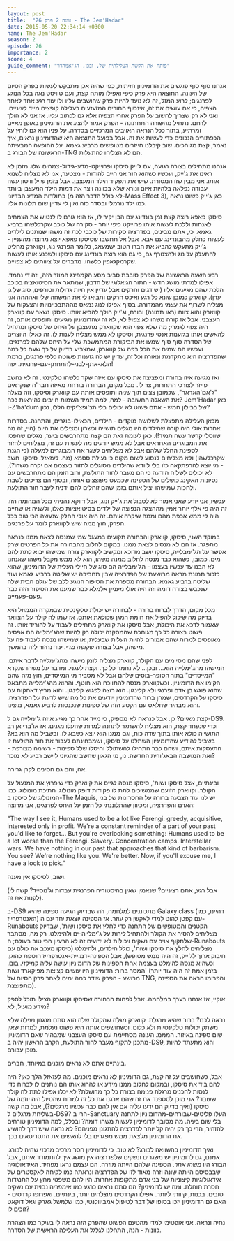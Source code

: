 ```yaml
---
layout: post
title:  "עונה 2 פרק 26 - The Jem'Hadar"
date: 2015-05-20 22:34:14 +0300
name: The Jem'Hadar
season: 2
episode: 26
importance: 2
score: 4
guide_comment: "פותח את הקשת העלילתית של, ובכן, הג'אמהדר"
---
```

אנחנו סוף סוף פוגשים את הדומיניון חזיתית, כפי שהיה אכן מתבקש לעשות בפרק הסיום של העונה. התוצאה היא פרק כיפי ואפילו מותח קצת, ועם טוויסט נאה בכל הנוגע לפרנגים; לרוע המזל, זה לא נועד להיות פרק שחושבים עליו ולו עוד רגע אחד לאחר הצפיה, כי אם עושים את זה, אינסוף החורים המזעזעים בעלילה קופצים מייד לעיניים. ואני לא רק שצריך לחשוב על הפרק אחרי הצפיה אלא גם לכתוב עליו. אז אני לא הולך לרחם. נתחיל מהשורה התחתונה - הפרק אמור להציג את הדומיניון באופן מאיים ומרתיע, בתור ככל הנראה האויבים המרכזיים בסדרה. על פניו הוא גם לוחץ על הכפתורים הנכונים כדי לעשות את זה. אבל בפועל התוצאה היא שהדומיניון נראים, איך נאמר, קצת מגוחכים. שוב קיבלנו חייזרים מטופשים מרביע גאמא. על ההופעה המבעיתה הראשונה של הבורג ב-TNG הם לא הצליחו להתעלות.

אנחנו מתחילים בצורה רגועה, עם ג'ייק סיסקו ופרוייקט-מדע-גידול-צמחים שלו. מזמן לא ראינו את ג'ייק, ועכשיו כשהוא חזר אני חייב להודות - מצטער, אני לא מצליח לשנוא אותו. אני מבין שזו המסורת. שיש את תפקיד הילד המעצבן. אבל בזמן שויל וויטון עשה עבודה נפלאה בלהיות איום ונורא שלא בכוונה ויצר את דמות הילד המעצבן ביותר בתולדות המדע הבדיוני (לא כולל הדבר הזה מ-Mass Effect 3), כאן ג'ייק פשוט נראה כמו ילד נורמלי ובסדר כזה ואין לי עדיין שום תלונות אליו.

סיסקו פאפא רוצה קצת זמן בונדינג עם הבן יקיר לו, אז הוא גורם לו לנטוש את הצמחים לאנחות וללכת לעשות איתו פרוייקט כיפי יותר - סקירה של כוכב שקרכלשהו ברביע גאמא. כי, אתם מבינים, בפדרציה סקירות של כוכבי לכת זה משהו שנותנים לילדים לעשות כחלק מהבונדינג עם אבא. אבל אל תחשבו שסיסקו פאפא יוצא מרוצה מהעניין - ג'ייק מתעקש להביא את חברו הטוב ישמעאל, כלומר הפרנגי נוג, וקווארק מחליט להתעלק על נוג ולהצטרף גם, כי גם הוא רוצה בונדינג עם סיסקו ולשכנע אותו לעשות שקרמקגאפין כלשהו. מדברים על ציוותים לא צפויים.

רבע השעה הראשונה של הפרק סובבת סביב מסע הקמפינג המוזר הזה, וזה די נחמד. אפילו למדתי מושג חדש - התור הגיאלוגי של הדבון, שמתאר את הסיטואציה בכוכב הלכת שהם מגיעים אליו (יש דגים וחרקים אבל עדיין אין חיות גדולות וטורפים, סוג של גן עדן). קווארק כמובן שונא כל רגע ואיכס חרקים ותביאו לי את המשחה שלי ואהההה אני מצליח לשרוף את עצמי מהמדורה. בסוף אפילו לנוג נמאס מההתבכיינויות והצעקות של קווארק והוא צווח (ראו תמונה) ובורח, וג'ייק הולך להביא אותו. סיסקו נשאר עם קווארק העצבני. אבל אז קורה משהו לא צפוי! לא, לא זה שהדומיניון מגיעים ותופסים אותם, זה היה צפוי לגמרי; מה שלא צפוי הוא שקווארק מתעצבן על היחס של סיסקו ומתחיל להאשים אותו בגזענות אנטי פרנגית, וסיסקו לא ממש מצליח לענות לו. זה כאילו היוצרים של הסדרה סוף סוף שמעו את הביקורת המתמשכת שלי על היחס שלהם לפרנגים, ועכשיו הם שמים את הכל בפה של קווארק, שמצביע בדיוק על כך שעם כל כמה שהפדרציה היא מתקדמת ונאורה וכל זה, עדיין יש לה גזענות פשוטה כלפי פרנגים, ברמת הלא-אתן-לבני-להתחתן-עם-פרנגית. יפה!

ואז מגיעה איזו בחורה ומפציצה את סיסקו עם איזה שקר כלשהו טלקינטי. זה לא נחשב פייזר לצורכי התחרות, צר לי. מכל מקום, הבחורה בורחת מאיזה חבר'ה שנקראים "ג'אם'האדאר", שכמובן צצים תוך שניה ותופסים אותה עם קווארק וסיסקו, וזה מעלה את השאלה החשובה - למה, למה תמיד השמות חייבים להיראות ככה? Jem'Hadar כאן ו-Z'ha'dum של בבילון חמש - אתם פשוט לא יכולים בלי הצ'ופצ'יקים הללו, נכון?

מכאן העלילה מתפצלת לשלושה מוקדים - הילדים, הכאילו-בוגרים, והתחנה. בסדרות אחרות אולי היה קורה שהילדים היו מגלים תושייה וכשרון ומצילים את היום (היי, זה מה שווסלי קרשר עשה תמיד!). כאן לעומת זאת הם קצת מתחרבשים ביער, מגלים שתפסו את המבוגרים האחראים אבל לא ממש יודעים מה לעשות עם זה, מצליחים לחזור לספינת החלל שלהם אבל לא מצליחים לשגר את המבוגרים למעלה (כי הגנת שקרכלשהו) ולא מצליחים לנסוע לשום מקום כי נעילת ססמא (מה. לעזאזל. סיסקו. חשב - מי יוצא להרפתקאה כזו בלי לוודא שהילדים מסוגלים לחזור בעצמם אם יקרה משהו?), לא יכולים לשלוח הודעה כי הם מעבר לחור התולעת, ורוב הזמן הם מתחרבשים עם נסיונות האקינג כושלים של הספינה שכמעט מפוצצים אותה, ובסוף הם צריכים לשבת ולחכות שמישהו יציל אותם בזמן שהם זוחלים להם ידנית לעבר חור התולעת.

עכשיו, אני יודע שאני אמור לא לסבול את ג'ייק ונוג, אבל דווקא נהניתי מכל המהומה הזו. זה היה פי אלף יותר אמין מההצגה הנפוצה של ילדים בסיטואציות כאלו, ולשניה או שתיים היה לי ממש אכפת מהם וממה שיקרה איתם. זה היה אולי החלק שנעשה הכי טוב בכל הפרק, חוץ ממה שיש לקווארק לומר על פרנגים.

במוקד השני, סיסקו, קווארק והבחורה תקועים במעגל שמי שמנסה לצאת ממנו כנראה מתפגר. אז הם לא מנסים לצאת ממנו. במקום לחלוב מהבחורה את כל הפרטים שרק אפשר על הג'ימבלייה, סיסקו יושב מדוכא ומקשיב לקווארק צורח שמישהו יבוא לתת להם מים. כמובן, כשהוא כבר מנסה לחלוב ממנה משהו, הוא לא ממש מקבל משהו שאנחנו לא הבנו עד עכשיו בעצמו - הג'ימבלייה הם סוג של חיילי העלית של הדומיניון, שהוא כזכור תמונת מראה מרושעת של הפדרציה שבין תחביבה יש שליטה ברביע גאמא ועוד שליטה ברביע גאמא. הבחורה מספרת את הסיפור הנוגע ללב של עולם הבית שלה שנכבש בצורה דומה וזה היה אולי מעניין אלמלא כבר שמענו את הסיפור הזה כבר פעם-פעמיים. 

מכל מקום, הדרך לברוח ברורה - לבחורה יש יכולת טלקינטית שבמקרה הממוזל היא בדיוק מה שיכול להפיל את חומת המגן שכולאת אותם. אז שמו לה קולר על הצוואר שאמור לדכא את היכולת, אבל סיסקו את קווארק מתחילים לעבוד על להוריד אותו. זה פשוט בצורה כל כך מגוחכת שהמסקנה יכולה רק להיות שהג'ימלייה הם אפסים מאופסים למרות שהם אמורים להיות העלית שבעלית; או שמישהו מנסה לעבוד פה על מישהו, אבל בצורה *שקופה מדי*. עוד נחזור לזה בהמשך.

לפני שהם מסיימים עם הקולר, קווארק מצליח לזמן מישהו מהג'ימלייה לדבר איתם. המישהו מהג'ימלייה הוא... ובכן... לא נחמד כל כך. וקצת לעגני. ומדבר על משהו שנקרא "המייסדים" בתור הסופר-בוסים שלהם אבל לא מסביר מי המייסדים, חוץ מזה שהם הקימו את הדומיניון. וכשקווארק מנסה להתווכח הוא חוטף. וההוא מהג'ימלייה מתבאס שהוא פוגש בן אדם ופרנגי ולא קלינגון. הוא רוצה לפגוש קלינגון. והוא מריץ דאחקות עם סיסקו על הקרדסים, שמהן ברור שהדומיניון יודעים את כל מה שיש לדעת על הפדרציה. והוא מבהיר שחלאס עם הקטע הזה של ספינות שנכנסות לרביע גאמא, מיצינו.

קצת מאיים? כן. אבל כנראה לא מספיק, כי מייד אחר כך מגיע איזה ג'ימלייה גם ל-DS9. וכדי שנפחד קצת, הוא מצליח להשתגר לתחנה למרות שהעלו מגנים. אז או'ברייאן רב התושייה כולא אותו בתוך שדה כוח, וגם ממנו הוא יוצא כשבא לו. ובשביל מה הוא בא? בשביל להודיע שהדומיניון השתלט על סיסקו, ושמבחינתם לעבור את חור התולעת זו התעסקות איתם, ושהם כבר התחילו להשתולל וחיסלו שלל ספינות - רשימה מצורפת - ואת המושבה הבאג'ורית החדשה. נו, מי הגאון שחשב שהגיוני ליישב רביע לא מוכר?

אה, והם גם חסינים לקרן גרירה.

ובינתיים, אצל סיסקו ושות', סיסקו מנסה לגייס את קווארק כדי שיפרוץ את המנעול על הקולר. וקווארק הזועם שממשיכים לתת לו פקודות דופק מונולוג. חתיכת מונולוג. כמו המונולוג של סיסקו ב-The Maquis, יש לנו עוד הצבעה ברורה על החסרונות של בני האדם והפדרציה, ומכיוון שהתלוננתי כל הזמן על היחס לפרנגים, אני מרוצה:

"The way I see it, Humans used to be a lot like Ferengi: greedy, acquisitive, interested only in profit. We're a constant reminder of a part of your past you'd like to forget... But you're overlooking something: Humans used to be a lot worse than the Ferengi. Slavery. Concentration camps. Interstellar wars. We have nothing in our past that approaches that kind of barbarism. You see? We're nothing like you. We're better. Now, if you'll excuse me, I have a lock to pick."

ושוב, לסיסקו אין מענה.

(אבל רגע, אתם רציניים? שנאמין שאין בהיסטוריה הפרנגית עבדות וג'נוסייד? קשה לי לקנות את זה).

ב-DS9 מתכוננים למלחמה, וזה שבדיוק הגיעה ספינה שהיא Galaxy class (דהיינו, כמו האנטרפרייז) עם קפטן להוט למדי לאקשן רק עוזר. אז הספינה יוצאת יחד עם ה-Runabouts הקטנים והמטופשים של התחנה כדי לחלץ את סיסקו ושות', שבדיוק מצליחים להסיר את הקולר ולהתחיל לירות על ג'ימלייה-ים ולהימלט. רק מה, מסתבר שלתקוף אויב עם נשקים ויכולות לא ידועים זה לא הרעיון הכי טוב בעולם; ה-Runabouts מצליחים לחלץ את סיסקו ושות', כולל הילדים, ולהימלט (סיסקו מעכב את כולם עם חיבוק ארוך לג'ייק, זה היה ממש מטופש), אבל הספינה-דמויית-אנטרפרייז חוטפת כהוגן, וכשהיא מנסה להימלט בעצמה אחת הספינות של הדומיניון עושה עליה קמיקזי. בום. המסר ברור: הדומיניון היו עושים קציצות מפיקארד ושות' (בזמן אמת זה היה עוד יותר מרושע - הפרק שודר כמה ימים לאחר פרק הסיום של TNG, והפרומו הראה את הספינה מתפוצצת).

אוקיי, אז אנחנו בערך במלחמה. אבל לפחות הבחורה שסיסקו וקווארק הצילו תוכל לספק מידע מועיל, לא?

נראה לכם? ברור שהיא מרגלת. קווארק מגלה שהקולר שלה הוא סתם מנגנון נעילה שלא משתק יכולות טלקינטיות ולא כלום. וכשחושפים אותה היא פשוט נעלמת, למרות שאין שום ספינה באיזור. המממ. העונה מסתיימת עם סיסקו העצבני שמבהיר שאם הדומיניון מתכנן לתקוף מעבר לחור התולעת, הקרב הראשון יהיה ב-DS9, והוא מתעתד להיות מוכן עבורם.

בינתיים אתם לא נראים מוכנים במיוחד, חברים.

אבל, כשחושבים על זה קצת, גם הדומיניון לא נראים מוכנים. מה לעזאזל הלך כאן? היה להם ביד את סיסקו, ובמקום לחלוב ממנו מידע או להרוג אותו הם נותנים לו לברוח כדי לנסות להכניס מרגלת פנימה בצורה כל כך מרושלת? לא יכלו אפילו לתת לה קולר שעובד? אני מוכן לסספנד את זה שהם ארגנו את כל זה למרות שהטיול היה יוזמה של סיסקו (ואיך בדיוק הם ידעו עליה אם אין להם כבר עכשיו מרגלים?), אבל מה קשה בשליחת מרגלים ל-DS9? הרי ב-Sanctuary העלו פליטים-שבורחים-מהדומיניון לתחנה בלי שום בעיה. מה מסובך לדומיניון לעשות משהו דומה? ובכלל, למה הדומיניון טורחים להזהיר, הרי כך רק יהיה קל יותר לפדרציה להתגונן מפניהם? לא נראה שיש דרך להושיע את הדומיניון מלצאת ממש מפגרים בלי להאשים את התסריטאים בכך.

ואיך הדומיניון בהשוואה לבורג? לא טוב. כי לדומיניון חסר מרכיב מרכזי שהיה לבורג. אמנם, גם לדומיניון יש משגרים ונשקים שלפדרציה אין מושג איך להתמודד איתם, אבל הבורג היו *משהו אחר*. הספינה שלהם הייתה מוזרה. הם עצמם נראו מפחיד. האידאולוגיה שבבסיסם הייתה שונה וזרה מאוד לזו של הפדרציה ונראתה כמו לקיחה לאקסטרים של אידאולוגיות קיצוניות של בני אדם מתקופות אחרות. היו להם משפטי מחץ על התנגדות חסרת תוחלת. ומה יש לדומיניון? הם סתם נראים כרגע כמו אימפריה נבזית עם נשקים טובים. בכנות, קיוותי ליותר. אפילו הקרדסים מוצלחים יותר, בינתיים. ואפרופו קרדסים - האם גם הדומיניון יזכו בסופו של דבר לטיפול אמביוולנטי, כמו שלמשל גארק וגאל דוקאט זוכים לו?

נחיה ונראה. אני אופטימי למדי מהטעם הפשוט שהפרק הזה נראה לי בעיקר כמו הצהרת כוונות - הנה, התחלנו לגלגל את העלילה הראשית של הסדרה.

